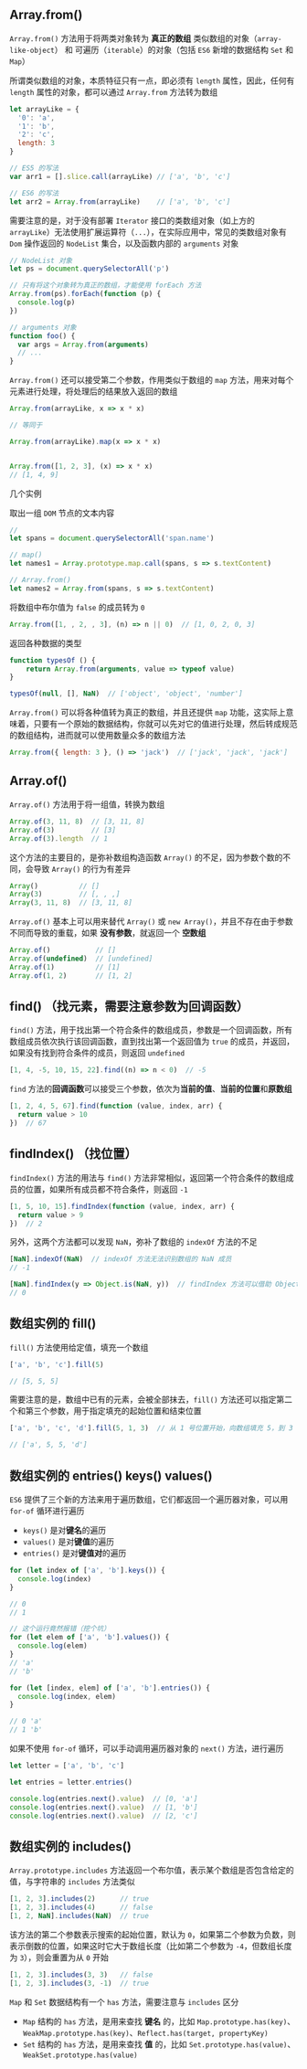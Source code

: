 ## Array.from()

`Array.from()` 方法用于将两类对象转为 **真正的数组** 类似数组的对象（`array-like-object`） 和 可遍历（`iterable`）的对象（包括 `ES6` 新增的数据结构 `Set` 和 `Map`）

所谓类似数组的对象，本质特征只有一点，即必须有 `length` 属性，因此，任何有 `length` 属性的对象，都可以通过 `Array.from` 方法转为数组

```js
let arrayLike = {
  '0': 'a',
  '1': 'b',
  '2': 'c',
  length: 3
}

// ES5 的写法
var arr1 = [].slice.call(arrayLike) // ['a', 'b', 'c']

// ES6 的写法
let arr2 = Array.from(arrayLike)    // ['a', 'b', 'c']
```

需要注意的是，对于没有部署 `Iterator` 接口的类数组对象（如上方的 `arrayLike`）无法使用扩展运算符（`...`），在实际应用中，常见的类数组对象有 `Dom` 操作返回的 `NodeList` 集合，以及函数内部的 `arguments` 对象

```js
// NodeList 对象
let ps = document.querySelectorAll('p')

// 只有将这个对象转为真正的数组，才能使用 forEach 方法
Array.from(ps).forEach(function (p) {
  console.log(p)
})

// arguments 对象
function foo() {
  var args = Array.from(arguments)
  // ...
}
```

`Array.from()` 还可以接受第二个参数，作用类似于数组的 `map` 方法，用来对每个元素进行处理，将处理后的结果放入返回的数组

```js
Array.from(arrayLike, x => x * x)

// 等同于

Array.from(arrayLike).map(x => x * x)


Array.from([1, 2, 3], (x) => x * x)
// [1, 4, 9]
```

几个实例

取出一组 `DOM` 节点的文本内容

```js
// 
let spans = document.querySelectorAll('span.name')

// map()
let names1 = Array.prototype.map.call(spans, s => s.textContent)

// Array.from()
let names2 = Array.from(spans, s => s.textContent)
```

将数组中布尔值为 `false` 的成员转为 `0`

```js
Array.from([1, , 2, , 3], (n) => n || 0)  // [1, 0, 2, 0, 3]
```

返回各种数据的类型

```js
function typesOf () {
    return Array.from(arguments, value => typeof value)
}

typesOf(null, [], NaN)  // ['object', 'object', 'number']
```

`Array.from()` 可以将各种值转为真正的数组，并且还提供 `map` 功能，这实际上意味着，只要有一个原始的数据结构，你就可以先对它的值进行处理，然后转成规范的数组结构，进而就可以使用数量众多的数组方法

```js
Array.from({ length: 3 }, () => 'jack')  // ['jack', 'jack', 'jack']
```




## Array.of()

`Array.of()` 方法用于将一组值，转换为数组

```js
Array.of(3, 11, 8)  // [3, 11, 8]
Array.of(3)         // [3]
Array.of(3).length  // 1
```

这个方法的主要目的，是弥补数组构造函数 `Array()` 的不足，因为参数个数的不同，会导致 `Array()` 的行为有差异

```js
Array()          // []
Array(3)         // [, , ,]
Array(3, 11, 8)  // [3, 11, 8]
```

`Array.of()` 基本上可以用来替代 `Array()` 或 `new Array()`，并且不存在由于参数不同而导致的重载，如果 **没有参数**，就返回一个 **空数组**

```js
Array.of()           // []
Array.of(undefined)  // [undefined]
Array.of(1)          // [1]
Array.of(1, 2)       // [1, 2]
```

## find() （找元素，需要注意参数为回调函数）

`find()` 方法，用于找出第一个符合条件的数组成员，参数是一个回调函数，所有数组成员依次执行该回调函数，直到找出第一个返回值为 `true` 的成员，并返回，如果没有找到符合条件的成员，则返回 `undefined`

```js
[1, 4, -5, 10, 15, 22].find((n) => n < 0)  // -5
```

`find` 方法的**回调函数**可以接受三个参数，依次为**当前的值**、**当前的位置**和**原数组**

```js
[1, 2, 4, 5, 67].find(function (value, index, arr) {
  return value > 10
})  // 67
```

## findIndex() （找位置）

`findIndex()` 方法的用法与 `find()` 方法非常相似，返回第一个符合条件的数组成员的位置，如果所有成员都不符合条件，则返回 `-1`

```js
[1, 5, 10, 15].findIndex(function (value, index, arr) {
  return value > 9
})  // 2
```

另外，这两个方法都可以发现 `NaN`，弥补了数组的 `indexOf` 方法的不足

```js
[NaN].indexOf(NaN)  // indexOf 方法无法识别数组的 NaN 成员
// -1

[NaN].findIndex(y => Object.is(NaN, y))  // findIndex 方法可以借助 Object.is 方法做到
// 0
```


## 数组实例的 fill()

`fill()` 方法使用给定值，填充一个数组

```js
['a', 'b', 'c'].fill(5)

// [5, 5, 5]
```

需要注意的是，数组中已有的元素，会被全部抹去，`fill()` 方法还可以指定第二个和第三个参数，用于指定填充的起始位置和结束位置

```js
['a', 'b', 'c', 'd'].fill(5, 1, 3)  // 从 1 号位置开始，向数组填充 5，到 3 号位置截至

// ['a', 5, 5, 'd']
```



## 数组实例的 entries() keys() values()

`ES6` 提供了三个新的方法来用于遍历数组，它们都返回一个遍历器对象，可以用 `for-of` 循环进行遍历

* `keys()` 是对**键名**的遍历
* `values()` 是对**键值**的遍历
* `entries()` 是对**键值对**的遍历

```js
for (let index of ['a', 'b'].keys()) {
  console.log(index)
}

// 0
// 1

// 这个运行竟然报错（挖个坑）
for (let elem of ['a', 'b'].values()) {
  console.log(elem)
}
// 'a'
// 'b'

for (let [index, elem] of ['a', 'b'].entries()) {
  console.log(index, elem)
}

// 0 'a'
// 1 'b'
```

如果不使用 `for-of` 循环，可以手动调用遍历器对象的 `next()` 方法，进行遍历

```js
let letter = ['a', 'b', 'c']

let entries = letter.entries()

console.log(entries.next().value)  // [0, 'a']
console.log(entries.next().value)  // [1, 'b']
console.log(entries.next().value)  // [2, 'c']
```



## 数组实例的 includes()

`Array.prototype.includes` 方法返回一个布尔值，表示某个数组是否包含给定的值，与字符串的 `includes` 方法类似

```js
[1, 2, 3].includes(2)      // true
[1, 2, 3].includes(4)      // false
[1, 2, NaN].includes(NaN)  // true
```

该方法的第二个参数表示搜索的起始位置，默认为 `0`，如果第二个参数为负数，则表示倒数的位置，如果这时它大于数组长度（比如第二个参数为 `-4`，但数组长度为 `3`），则会重置为从 `0` 开始

```js
[1, 2, 3].includes(3, 3)   // false
[1, 2, 3].includes(3, -1)  // true
```

`Map` 和 `Set` 数据结构有一个 `has` 方法，需要注意与 `includes` 区分

* `Map` 结构的 `has` 方法，是用来查找 **键名** 的，比如 `Map.prototype.has(key)`、`WeakMap.prototype.has(key)`、`Reflect.has(target, propertyKey)`
* `Set` 结构的 `has` 方法，是用来查找 **值** 的，比如 `Set.prototype.has(value)`、`WeakSet.prototype.has(value)`